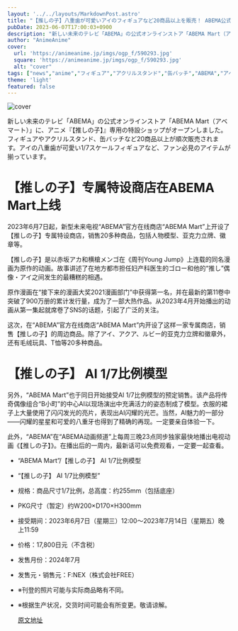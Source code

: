 ```yaml
---
layout: '../../layouts/MarkdownPost.astro'
title: "【推しの子】八重歯が可愛いアイのフィギュアなど20商品以上を販売！ ABEMA公式オンラインストアに特設ショップがオープン"
pubDate: 2023-06-07T17:00:03+0900
description: "新しい未来のテレビ「ABEMA」の公式オンラインストア「ABEMA Mart（アベマート）」に、アニメ『【推しの子】』専用の特設ショップがオープンしました。フィギュアやアクリルスタンド、缶バッチなど20商品以上が順次販売されます。"
author: "AnimeAnime"
cover:
  url: 'https://animeanime.jp/imgs/ogp_f/590293.jpg'
  square: 'https://animeanime.jp/imgs/ogp_f/590293.jpg'
  alt: "cover"
tags: ["news","anime","フィギュア","アクリルスタンド","缶バッチ","ABEMA","アベマート","【推しの子】"]
theme: 'light'
featured: false
---
```


![cover](https://animeanime.jp/imgs/ogp_f/590293.jpg)

新しい未来のテレビ「ABEMA」の公式オンラインストア「ABEMA Mart（アベマート）」に、アニメ『【推しの子】』専用の特設ショップがオープンしました。フィギュアやアクリルスタンド、缶バッチなど20商品以上が順次販売されます。アイの八重歯が可愛い1/7スケールフィギュアなど、ファン必見のアイテムが揃っています。

# 【推しの子】专属特设商店在ABEMA Mart上线

2023年6月7日起，新型未来电视“ABEMA”官方在线商店“ABEMA Mart”上开设了【推しの子】专属特设商店，销售20多种商品，包括人物模型、亚克力立牌、徽章等。

【推しの子】是以赤坂アカ和横槍メンゴ在《周刊Young Jump》上连载的同名漫画为原作的动画。故事讲述了在地方都市担任妇产科医生的ゴロー和他的“推し”偶像・アイ之间发生的最糟糕的相遇。

原作漫画在“接下来的漫画大奖2021漫画部门”中获得第一名，并在最新的第11卷中突破了900万册的累计发行量，成为了一部大热作品。从2023年4月开始播出的动画从第一集起就席卷了SNS的话题，引起了广泛的关注。

这次，在“ABEMA”官方在线商店“ABEMA Mart”内开设了这样一家专属商店，销售【推しの子】的周边商品。除了アイ、アクア、ルビー的亚克力立牌和徽章外，还有毛绒玩具、T恤等20多种商品。
# 【推しの子】 AI 1/7比例模型

另外，“ABEMA Mart”也于同日开始接受AI 1/7比例模型的预定销售。该产品将传奇偶像组合“B小町”的中心AI以现场演出中充满活力的姿态制成了模型。衣服的裙子上大量使用了闪闪发光的亮片，表现出AI闪耀的光芒。当然，AI魅力的一部分——闪耀的星星和可爱的八重牙也得到了精确的再现。一定要亲自体验一下。

此外，“ABEMA”在“ABEMA动画频道”上每周三晚23点同步独家最快地播出电视动画《【推しの子】》。在播出后的一周内，最新话可以免费观看，一定要一起查看。

- “ABEMA Mart”/【推しの子】 AI 1/7比例模型
- “【推しの子】 AI 1/7比例模型”
- 规格：商品尺寸1/7比例，总高度：约255mm（包括底座）
- PKG尺寸（暂定）约W200×D170×H300mm
- 接受期间：2023年6月7日（星期三）12:00～2023年7月14日（星期五）晚上11:59
- 价格：17,800日元（不含税）
- 发售月份：2024年7月
- 发售元・销售元：F:NEX（株式会社FREE）
- ※刊登的照片可能与实际商品略有不同。
- ※根据生产状况，交货时间可能会有所变更。敬请谅解。

  [原文地址](https://animeanime.jp/article/2023/06/07/77788.html)